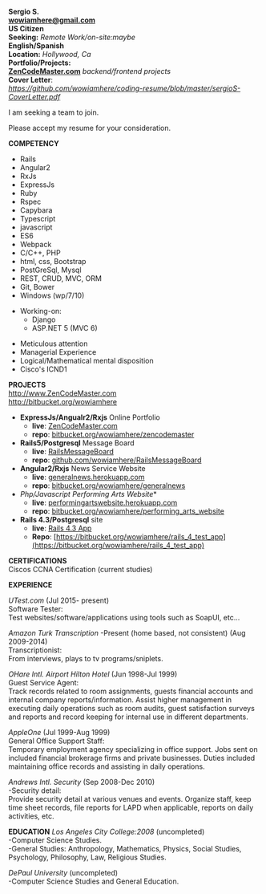 **Sergio S.**  
**wowiamhere@gmail.com**   
**US Citizen**  
**Seeking:** *Remote Work/on-site:maybe*  
**English/Spanish**  
**Location:** *Hollywood, Ca*   
**Portfolio/Projects:**  
[**ZenCodeMaster.com**](http://ZenCodeMaster.com)  *backend/frontend projects*  
**Cover Letter**:  
*https://github.com/wowiamhere/coding-resume/blob/master/sergioS-CoverLetter.pdf*  

I am seeking a team to join.  

Please accept my resume for your consideration.  


                           
**COMPETENCY**  

- Rails 
- Angular2
- RxJs
- ExpressJs
- Ruby
- Rspec
- Capybara
- Typescript
- javascript
- ES6
- Webpack 
- C/C++, PHP 
- html, css, Bootstrap
- PostGreSql, Mysql
- REST, CRUD, MVC, ORM
- Git, Bower
- Windows (wp/7/10)

+ Working-on:
	+ Django
	+ ASP.NET 5 (MVC 6)  		
		
* Meticulous attention
* Managerial Experience
* Logical/Mathematical mental disposition
* Cisco's ICND1

**PROJECTS**   
http://www.ZenCodeMaster.com   
http://bitbucket.org/wowiamhere  

- **ExpressJs/Angualr2/Rxjs** Online Portfolio
    + **live**: [ZenCodeMaster.com](http://ZenCodeMaster.com)  
    + **repo**: [bitbucket.org/wowiamhere/zencodemaster](https://www.bitbucket.org/wowiamhere/zencodemaster)  
- **Rails5/Postgresql** Message Board
    + **live**: [RailsMessageBoard](http://railsmessageboard.herokuapp.com)
    + **repo**: [github.com/wowiamhere/RailsMessageBoard](github.com/wowiamhere/RailsMessageBoard)    
- **Angular2/Rxjs** News Service Website  
    + **live**: [generalnews.herokuapp.com](https://generalnews.herokuapp.com/)  
    + **repo**: [bitbucket.org/wowiamhere/generalnews](http://www.bitbucket.org/wowiamhere/generalnews)  
- **Php/Javascript* Performing Arts Website**  
    + **live**: [performingartswebsite.herokuapp.com](https://performingartswebsite.herokuapp.com)  
    + **repo**: [bitbucket.org/wowiamhere/performing_arts_website](http://www.bitbucket.org/wowiamhere/performing_arts_website)   
- **Rails 4.3/Postgresql** site  
    + **live**: [Rails 4.3 App](https://rails4app.herokuapp.com)  	
    + **Repo**: [https://bitbucket.org/wowiamhere/rails_4_test_app](https://bitbucket.org/wowiamhere/rails_4_test_app)  
	

**CERTIFICATIONS**  
Ciscos CCNA Certification (current studies)  


**EXPERIENCE**  

*UTest.com* (Jul 2015- present)    
Software Tester:  
Test websites/software/applications using tools such as SoapUI, etc...  

*Amazon Turk Transcription* -Present (home based, not consistent) (Aug 2009-2014)  
Transcriptionist:  
From interviews, plays to tv programs/sniplets.  

*OHare Intl. Airport Hilton Hotel* (Jun 1998-Jul 1999)  
Guest Service Agent:  
 Track records related to room assignments, guests financial accounts and internal company
reports/information. Assist higher management in executing daily operations such as room
 audits, guest satisfaction surveys and reports and record keeping for internal use in different
 departments.  

*AppleOne* (Jul 1999-Aug 1999)  
General Office Support Staff:  
 Temporary employment agency specializing in office support. Jobs sent on included financial
brokerage firms and private businesses. Duties included maintaining office records and
 assisting in daily operations.  

*Andrews Intl. Security* (Sep 2008-Dec 2010)   
-Security detail:  
 Provide security detail at various venues and events. Organize staff, keep time sheet records,
 file reports for LAPD when applicable, reports on daily activities, etc.  


**EDUCATION**
*Los Angeles City College:2008*  (uncompleted)  
-Computer Science Studies.  
-General Studies:  Anthropology, Mathematics, Physics, Social Studies, Psychology, Philosophy, Law, Religious Studies.  

*DePaul University* (uncompleted)  
-Computer Science Studies and General Education.  